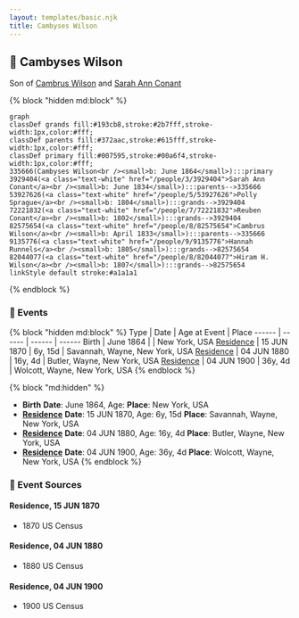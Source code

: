 ```yaml
---
layout: templates/basic.njk
title: Cambyses Wilson
---
```

## 🔵 Cambyses Wilson

Son of [Cambrus Wilson](/people/8/82575654) and [Sarah Ann Conant](/people/3/3929404)

{% block "hidden md:block" %}
```mermaid
graph
classDef grands fill:#193cb8,stroke:#2b7fff,stroke-width:1px,color:#fff;
classDef parents fill:#372aac,stroke:#615fff,stroke-width:1px,color:#fff;
classDef primary fill:#007595,stroke:#00a6f4,stroke-width:1px,color:#fff;
335666(Cambyses Wilson<br /><small>b: June 1864</small>):::primary
3929404(<a class="text-white" href="/people/3/3929404">Sarah Ann Conant</a><br /><small>b: June 1834</small>):::parents-->335666
53927626(<a class="text-white" href="/people/5/53927626">Polly Sprague</a><br /><small>b: 1804</small>):::grands-->3929404
72221832(<a class="text-white" href="/people/7/72221832">Reuben Conant</a><br /><small>b: 1802</small>):::grands-->3929404
82575654(<a class="text-white" href="/people/8/82575654">Cambrus Wilson</a><br /><small>b: April 1833</small>):::parents-->335666
9135776(<a class="text-white" href="/people/9/9135776">Hannah Runnels</a><br /><small>b: 1805</small>):::grands-->82575654
82044077(<a class="text-white" href="/people/8/82044077">Hiram H. Wilson</a><br /><small>b: 1807</small>):::grands-->82575654
linkStyle default stroke:#a1a1a1
```
{% endblock %}

### 📆 Events

{% block "hidden md:block" %}
Type | Date | Age at Event | Place
------ | ------ | ------ | ------
Birth | June 1864 |  | New York, USA
[Residence](#event-event-0) | 15 JUN 1870 | 6y, 15d | Savannah, Wayne, New York, USA
[Residence](#event-event-1) | 04 JUN 1880 | 16y, 4d | Butler, Wayne, New York, USA
[Residence](#event-event-2) | 04 JUN 1900 | 36y, 4d | Wolcott, Wayne, New York, USA
{% endblock %}

{% block "md:hidden" %}
- **Birth**
**Date**: June 1864, Age:
**Place**: New York, USA
- **[Residence](#event-event-0)**
**Date**: 15 JUN 1870, Age: 6y, 15d
**Place**: Savannah, Wayne, New York, USA
- **[Residence](#event-event-1)**
**Date**: 04 JUN 1880, Age: 16y, 4d
**Place**: Butler, Wayne, New York, USA
- **[Residence](#event-event-2)**
**Date**: 04 JUN 1900, Age: 36y, 4d
**Place**: Wolcott, Wayne, New York, USA
{% endblock %}

### 📰 Event Sources

#### <a id="event-event-0"></a> Residence, 15 JUN 1870
* 1870 US Census

#### <a id="event-event-1"></a> Residence, 04 JUN 1880
* 1880 US Census

#### <a id="event-event-2"></a> Residence, 04 JUN 1900
* 1900 US Census
